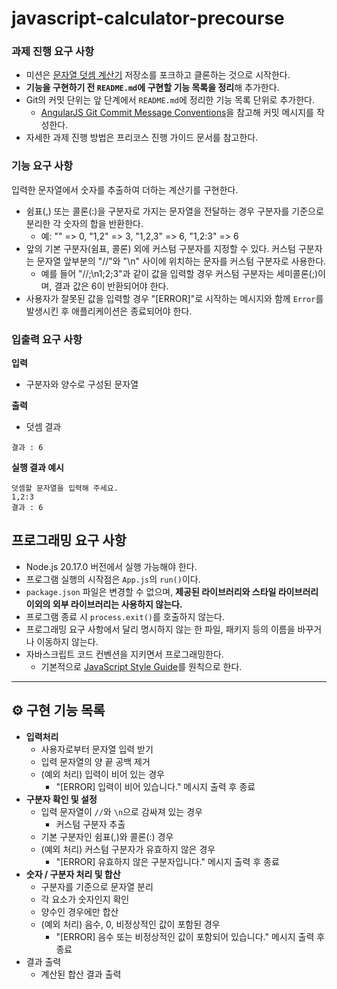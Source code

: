 # javascript-calculator-precourse

### 과제 진행 요구 사항

- 미션은 [문자열 덧셈 계산기](https://github.com/woowacourse-precourse/javascript-calculator-7) 저장소를 포크하고 클론하는 것으로 시작한다.
- **기능을 구현하기 전 `README.md`에 구현할 기능 목록을 정리**해 추가한다.
- Git의 커밋 단위는 앞 단계에서 `README.md`에 정리한 기능 목록 단위로 추가한다.
  - [AngularJS Git Commit Message Conventions](https://gist.github.com/stephenparish/9941e89d80e2bc58a153)을 참고해 커밋 메시지를 작성한다.
- 자세한 과제 진행 방법은 프리코스 진행 가이드 문서를 참고한다.

### **기능 요구 사항**

입력한 문자열에서 숫자를 추출하여 더하는 계산기를 구현한다.

- 쉼표(,) 또는 콜론(:)을 구분자로 가지는 문자열을 전달하는 경우 구분자를 기준으로 분리한 각 숫자의 합을 반환한다.
  - 예: "" => 0, "1,2" => 3, "1,2,3" => 6, "1,2:3" => 6
- 앞의 기본 구분자(쉼표, 콜론) 외에 커스텀 구분자를 지정할 수 있다. 커스텀 구분자는 문자열 앞부분의 "//"와 "\n" 사이에 위치하는 문자를 커스텀 구분자로 사용한다.
  - 예를 들어 "//;\n1;2;3"과 같이 값을 입력할 경우 커스텀 구분자는 세미콜론(;)이며, 결과 값은 6이 반환되어야 한다.
- 사용자가 잘못된 값을 입력할 경우 "[ERROR]"로 시작하는 메시지와 함께 `Error`를 발생시킨 후 애플리케이션은 종료되어야 한다.

### **입출력 요구 사항**

**입력**

- 구분자와 양수로 구성된 문자열

**출력**

- 덧셈 결과

```
결과 : 6

```

**실행 결과 예시**

```
덧셈할 문자열을 입력해 주세요.
1,2:3
결과 : 6
```

## 프로그래밍 요구 사항

- Node.js 20.17.0 버전에서 실행 가능해야 한다.
- 프로그램 실행의 시작점은 `App.js`의 `run()`이다.
- `package.json` 파일은 변경할 수 없으며, **제공된 라이브러리와 스타일 라이브러리 이외의 외부 라이브러리는 사용하지 않는다.**
- 프로그램 종료 시 `process.exit()`를 호출하지 않는다.
- 프로그래밍 요구 사항에서 달리 명시하지 않는 한 파일, 패키지 등의 이름을 바꾸거나 이동하지 않는다.
- 자바스크립트 코드 컨벤션을 지키면서 프로그래밍한다.
  - 기본적으로 [JavaScript Style Guide](https://github.com/woowacourse/woowacourse-docs/tree/main/styleguide/javascript)를 원칙으로 한다.

---

## ⚙️ 구현 기능 목록

- **입력처리**
  - 사용자로부터 문자열 입력 받기
  - 입력 문자열의 양 끝 공백 제거
  - (예외 처리) 입력이 비어 있는 경우
    - "[ERROR] 입력이 비어 있습니다." 메시지 출력 후 종료
- **구분자 확인 및 설정**
  - 입력 문자열이 `//`와 `\n`으로 감싸져 있는 경우
    - 커스텀 구분자 추출
  - 기본 구분자인 쉼표(,)와 콜론(:) 경우
  - (예외 처리) 커스텀 구분자가 유효하지 않은 경우
    - "[ERROR] 유효하지 않은 구분자입니다." 메시지 출력 후 종료
- **숫자 / 구분자 처리 및 합산**
  - 구분자를 기준으로 문자열 분리
  - 각 요소가 숫자인지 확인
  - 양수인 경우에만 합산
  - (예외 처리) 음수, 0, 비정상적인 값이 포함된 경우
    - "[ERROR] 음수 또는 비정상적인 값이 포함되어 있습니다." 메시지 출력 후 종료
- 결과 출력
  - 계산된 합산 결과 출력
